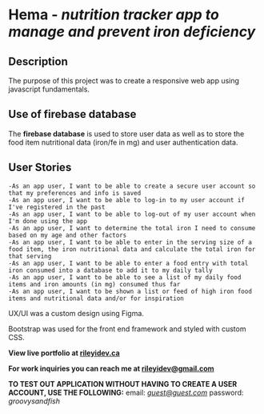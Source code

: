 # Hema - *nutrition tracker app to manage and prevent iron deficiency*

## Description

The purpose of this project was to create a responsive web app using javascript fundamentals.


## Use of firebase database

The **firebase database** is used to store user data as well as to store the food item nutritional data (iron/fe in mg) and user authentication data. 

## User Stories

    -As an app user, I want to be able to create a secure user account so that my preferences and info is saved
    -As an app user, I want to be able to log-in to my user account if I've registered in the past
    -As an app user, I want to be able to log-out of my user account when I'm done using the app
    -As an app user, I want to determine the total iron I need to consume based on my age and other factors
    -As an app user, I want to be able to enter in the serving size of a food item, the iron nutritional data and calculate the total iron for that serving
    -As an app user, I want to be able to enter a food entry with total iron consumed into a database to add it to my daily tally
    -As an app user, I want to be able to see a list of my daily food items and iron amounts (in mg) consumed thus far
    -As an app user, I want to be shown a list or feed of high iron food items and nutritional data and/or for inspiration

UX/UI was a custom design using Figma.

Bootstrap was used for the front end framework and styled with custom CSS.

**View live portfolio at [rileyidev.ca](https://hema.rileyidev.ca)**

**For work inquiries you can reach me at rileyidev@gmail.com**

**TO TEST OUT APPLICATION WITHOUT HAVING TO CREATE A USER ACCOUNT, USE THE FOLLOWING:**
email: *guest@guest.com*
password: *groovysandfish*
